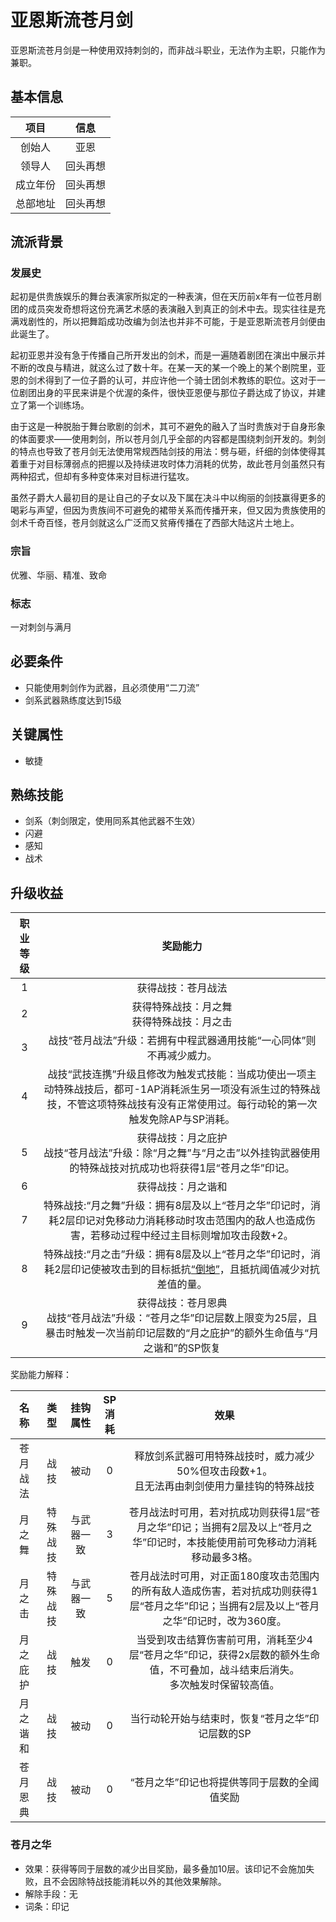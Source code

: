 # 亚恩斯流苍月剑

亚恩斯流苍月剑是一种使用双持刺剑的，而非战斗职业，无法作为主职，只能作为兼职。

## 基本信息

项目|信息
:--:|:--:
创始人|亚恩
领导人|回头再想
成立年份|回头再想
总部地址|回头再想

## 流派背景

### 发展史

起初是供贵族娱乐的舞台表演家所拟定的一种表演，但在天历前x年有一位苍月剧团的成员突发奇想将这份充满艺术感的表演融入到真正的剑术中去。现实往往是充满戏剧性的，所以把舞蹈成功改编为剑法也并非不可能，于是亚恩斯流苍月剑便由此诞生了。

起初亚恩并没有急于传播自己所开发出的剑术，而是一遍随着剧团在演出中展示并不断的改良与精进，就这么过了数十年。在某一天的某一个晚上的某个剧院里，亚恩的剑术得到了一位子爵的认可，并应许他一个骑士团剑术教练的职位。这对于一位剧团出身的平民来讲是个优渥的条件，很快亚恩便与那位子爵达成了协议，并建立了第一个训练场。

由于这是一种脱胎于舞台歌剧的剑术，其可不避免的融入了当时贵族对于自身形象的体面要求——使用刺剑，所以苍月剑几乎全部的内容都是围绕刺剑开发的。刺剑的特点也导致了苍月剑无法使用常规西陆剑技的用法：劈与砸，纤细的剑体使得其着重于对目标薄弱点的把握以及持续进攻时体力消耗的优势，故此苍月剑虽然只有两种招式，但却有多种变体来对目标进行猛攻。

虽然子爵大人最初目的是让自己的子女以及下属在决斗中以绚丽的剑技赢得更多的喝彩与声望，但因为贵族间不可避免的裙带关系而传播开来，但又因为贵族使用的剑术千奇百怪，苍月剑就这么广泛而又贫瘠传播在了西部大陆这片土地上。

### 宗旨

优雅、华丽、精准、致命

### 标志

一对刺剑与满月

## 必要条件

* 只能使用刺剑作为武器，且必须使用“二刀流”
* 剑系武器熟练度达到15级

## 关键属性

* 敏捷

## 熟练技能

* 剑系（刺剑限定，使用同系其他武器不生效）
* 闪避
* 感知
* 战术

## 升级收益

职业等级|奖励能力
:--:|:--:
1|获得战技：苍月战法
2|获得特殊战技：月之舞<br>获得特殊战技：月之击
3|战技“苍月战法”升级：若拥有中程武器通用技能“一心同体”则不再减少威力。
4|战技“武技连携”升级且修改为触发式技能：当成功使出一项主动特殊战技后，都可-1AP消耗派生另一项没有派生过的特殊战技，不管这项特殊战技有没有正常使用过。每行动轮的第一次触发免除AP与SP消耗。
5|获得战技：月之庇护<br>战技“苍月战法”升级：除“月之舞”与“月之击”以外挂钩武器使用的特殊战技对抗成功也将获得1层“苍月之华”印记。
6|获得战技：月之谐和
7|特殊战技:“月之舞”升级：拥有8层及以上“苍月之华”印记时，消耗2层印记对免移动力消耗移动时攻击范围内的敌人也造成伤害，若移动过程中经过主目标则增加攻击段数+2。
8|特殊战技:“月之击”升级：拥有8层及以上“苍月之华”印记时，消耗2层印记使被攻击到的目标抵抗<a href="../../../status/normal/#倒地" target="_blank">“倒地”</a>，且抵抗阈值减少对抗差值的量。
9|获得战技：苍月恩典<br>战技“苍月战法”升级：“苍月之华”印记层数上限变为25层，且暴击时触发一次当前印记层数的“月之庇护”的额外生命值与“月之谐和”的SP恢复

奖励能力解释：

名称|类型|挂钩属性|SP消耗|效果
:--:|:--:|:--:|:--:|:--:
苍月战法|战技|被动|0|释放剑系武器可用特殊战技时，威力减少50%但攻击段数+1。<br>且无法再由刺剑使用力量挂钩的特殊战技
月之舞|特殊战技|与武器一致|3|苍月战法时可用，若对抗成功则获得1层“苍月之华”印记；当拥有2层及以上“苍月之华”印记时，本技能使用前可免移动力消耗移动最多3格。
月之击|特殊战技|与武器一致|5|苍月战法时可用，对正面180度攻击范围内的所有敌人造成伤害，若对抗成功则获得1层“苍月之华”印记；当拥有2层及以上“苍月之华”印记时，改为360度。
月之庇护|战技|触发|0|当受到攻击结算伤害前可用，消耗至少4层“苍月之华”印记，获得2x层数的额外生命值，不可叠加，战斗结束后消失。<br>多次触发时保留较高值。
月之谐和|战技|被动|0|当行动轮开始与结束时，恢复“苍月之华”印记层数的SP
苍月恩典|战技|被动|0|“苍月之华”印记也将提供等同于层数的全阈值奖励

### <h id="苍月之华">苍月之华</h>

* 效果：获得等同于层数的减少出目奖励，最多叠加10层。该印记不会施加失败，且不会因除特战技能消耗以外的其他效果解除。
* 解除手段：无
* 词条：印记